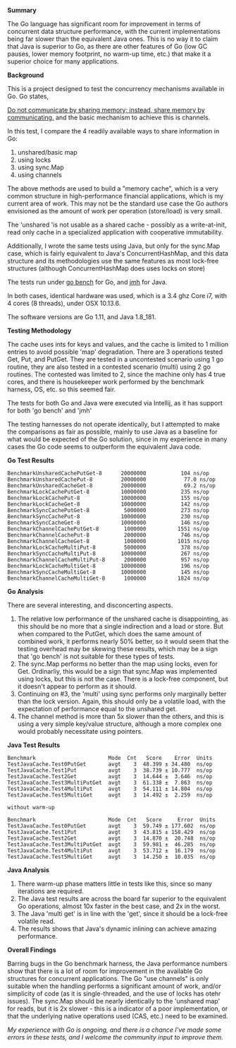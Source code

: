 **Summary**

The Go language has significant room for improvement in terms of concurrent data structure performance, with the current implementations being far
slower than the equivalent Java ones. This is no way it to claim that Java is superior to Go, as there are other features of Go
(low GC pauses, lower memory footprint, no warm-up time, etc.) that make it a superior choice for many applications.

**Background**

This is a project designed to test the concurrency mechanisms available in Go. Go states,

[Do not communicate by sharing memory; instead, share memory by communicating.](https://blog.golang.org/share-memory-by-communicating)
and the basic mechanism to achieve this is channels.

In this test, I compare the 4 readily available ways to share information in Go:
 1. unshared/basic map 
 2. using locks 
 3. using sync.Map
 4. using channels
 
The above methods are used to build a "memory cache", which is a very common structure in high-performance financial applications, which is my current
area of work. This may not be the standard use case the Go authors envisioned as the amount of work per operation (store/load) is very small.

The 'unshared 'is not usable as a shared cache - possibly as a write-at-init, read only cache in a specialized application with cooperative immutability. 

Additionally, I wrote the same tests using Java, but only for the sync.Map case, which is fairly equivalent to Java's ConcurrentHashMap, and this
data structure and its methodologies use the same features as most lock-free structures (although ConcurrentHashMap does uses locks on store)

The tests run under [go bench]([https://golang.org/pkg/testing/) for Go, and [jmh](http://openjdk.java.net/projects/code-tools/jmh/) for Java.

In both cases, identical hardware was used, which is a 3.4 ghz Core i7, with 4 cores (8 threads), under OSX 10.13.6.

The software versions are Go 1.11, and Java 1.8_181.

**Testing Methodology**

The cache uses ints for keys and values, and the cache is limited to 1 million entries to avoid possible 'map' degradation.
There are 3 operations tested Get, Put, and PutGet. They are tested in a uncontested scenario using 1 go routine, they are also tested
in a contested scenario (multi) using 2 go routines. The contested was limited to 2, since the machine only has 4 true cores, and there is 
housekeeper work performed by the benchmark harness, OS, etc. so this seemed fair.

The tests for both Go and Java were executed via Intellij, as it has support for both 'go bench' and 'jmh'

The testing harnesses do not operate identically, but I attempted to make the comparisons as fair as possible, mainly to use Java as a baseline
for what would be expected of the Go solution, since in my experience in many cases the Go code seems to outperform the equivalent Java code.

**Go Test Results**

```
BenchmarkUnsharedCachePutGet-8    	20000000	       104 ns/op
BenchmarkUnsharedCachePut-8       	20000000	        77.0 ns/op
BenchmarkUnsharedCacheGet-8       	20000000	        69.2 ns/op
BenchmarkLockCachePutGet-8        	10000000	       235 ns/op
BenchmarkLockCachePut-8           	10000000	       155 ns/op
BenchmarkLockCacheGet-8           	10000000	       142 ns/op
BenchmarkSyncCachePutGet-8        	 5000000	       273 ns/op
BenchmarkSyncCachePut-8           	10000000	       230 ns/op
BenchmarkSyncCacheGet-8           	10000000	       146 ns/op
BenchmarkChannelCachePutGet-8     	 1000000	      1551 ns/op
BenchmarkChannelCachePut-8        	 2000000	       746 ns/op
BenchmarkChannelCacheGet-8        	 1000000	      1015 ns/op
BenchmarkLockCacheMultiPut-8      	 5000000	       378 ns/op
BenchmarkSyncCacheMultiPut-8      	10000000	       267 ns/op
BenchmarkChannelCacheMultiPut-8   	 2000000	       957 ns/op
BenchmarkLockCacheMultiGet-8      	10000000	       196 ns/op
BenchmarkSyncCacheMultiGet-8      	10000000	       145 ns/op
BenchmarkChannelCacheMultiGet-8   	 1000000	      1824 ns/op
```

**Go Analysis**

There are several interesting, and disconcerting aspects.

1. The relative low performance of the unshared cache is disappointing, 
as this should be no more that a single indirection and a load or store. But when compared to the PutGet,
which does the same amount of combined work, it performs nearly 50% better, so it would seem that the testing overhead may be skewing these results,
which may be a sign that 'go bench' is not suitable for these types of tests.
2. The sync.Map performs no better than the map using locks, even for Get. Ordinarliy, this would be a sign that sync.Map was implemented using
locks, but this is not the case. There is a lock-free component, but it doesn't appear to perform as it should.
3. Continuing on #3, the 'multi' using sync performs only marginally better than the lock version. Again, this should only be a volatile load, with the
expectation of performance equal to the unshared get.
4. The channel method is more than 5x slower than the others, and this is using a very simple key/value structure, although a more complex one would
probably necessitate using pointers.

**Java Test Results**

```
Benchmark                       Mode  Cnt   Score    Error  Units
TestJavaCache.Test0PutGet       avgt    3  48.399 ± 34.480  ns/op
TestJavaCache.Test1Put          avgt    3  38.739 ± 10.777  ns/op
TestJavaCache.Test2Get          avgt    3  14.644 ±  3.646  ns/op
TestJavaCache.Test3MultiPutGet  avgt    3  61.338 ±  7.863  ns/op
TestJavaCache.Test4MultiPut     avgt    3  54.111 ± 14.804  ns/op
TestJavaCache.Test5MultiGet     avgt    3  14.492 ±  2.259  ns/op

without warm-up

Benchmark                       Mode  Cnt   Score     Error  Units
TestJavaCache.Test0PutGet       avgt    3  59.749 ± 177.602  ns/op
TestJavaCache.Test1Put          avgt    3  43.815 ± 158.429  ns/op
TestJavaCache.Test2Get          avgt    3  14.870 ±  20.748  ns/op
TestJavaCache.Test3MultiPutGet  avgt    3  59.981 ±  46.285  ns/op
TestJavaCache.Test4MultiPut     avgt    3  53.712 ±  16.179  ns/op
TestJavaCache.Test5MultiGet     avgt    3  14.250 ±  10.035  ns/op
```

**Java Analysis**

1. There warm-up phase matters little in tests like this, since so many iterations are required.
1. The Java test results are across the board far superior to the equivalent Go operations, almost 10x faster in the best case, and 2x in the worst.
2. The Java 'multi get' is in line with the 'get', since it should be a lock-free volatile read.
3. The results shows that Java's dynamic inlining can achieve amazing performance. 

**Overall Findings**

Barring bugs in the Go benchmark harness, the Java performance numbers show that there is a lot of room for improvement in the available Go
structures for concurrent applications. The Go "use channels" is only suitable when the handling performs a significant amount of work, and/or
simplicity of code (as it is single-threaded, and the use of locks has otehr issues). The sync.Map should be nearly identically to the 'unshared map'
for reads, but it is 2x slower - this is a indicator of a poor implementation, or that the underlying native operations used (CAS, etc.) need to be
examined. 

_My experience with Go is ongoing, and there is a chance I've made some errors in these tests, and I welcome the community input to improve them._